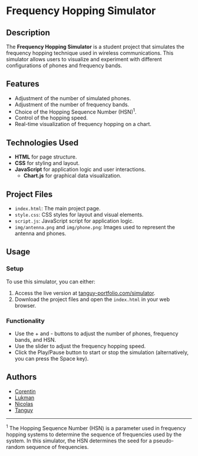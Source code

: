 # Frequency Hopping Simulator

## Description

The **Frequency Hopping Simulator** is a student project that simulates the frequency hopping technique used in wireless
communications. This simulator allows users to visualize and experiment with different configurations of phones and
frequency bands.

## Features

- Adjustment of the number of simulated phones.
- Adjustment of the number of frequency bands.
- Choice of the Hopping Sequence Number (HSN)<sup>1</sup>.
- Control of the hopping speed.
- Real-time visualization of frequency hopping on a chart.

## Technologies Used

- **HTML** for page structure.
- **CSS** for styling and layout.
- **JavaScript** for application logic and user interactions.
    - **Chart.js** for graphical data visualization.

## Project Files

- `index.html`: The main project page.
- `style.css`: CSS styles for layout and visual elements.
- `script.js`: JavaScript script for application logic.
- `img/antenna.png` and `img/phone.png`: Images used to represent the antenna and phones.

## Usage

### Setup

To use this simulator, you can either:

1. Access the live version at [tanguy-portfolio.com/simulator](https://tanguy-portfolio.com/simulator).
2. Download the project files and open the `index.html` in your web browser.

### Functionality

- Use the <control>+</control> and <control>-</control> buttons to adjust the number of phones, frequency bands, and
  HSN.
- Use the slider to adjust the frequency hopping speed.
- Click the <control>Play</control>/<control>Pause</control> button to start or stop the simulation (alternatively, you
  can press the Space key).

## Authors

- [Corentin](https://github.com/cocoutbm)
- [Lukman]()
- [Nicolas](https://github.com/nic0c0)
- [Tanguy](https://github.com/Eseltwift)

---

<sup>1</sup> The Hopping Sequence Number (HSN) is a parameter used in frequency hopping systems to determine the
sequence of frequencies used by the system. In this simulator, the HSN determines the seed for a pseudo-random sequence
of frequencies.